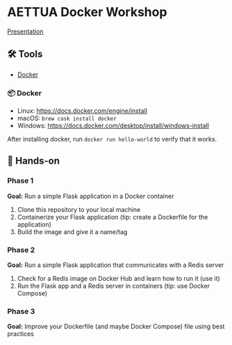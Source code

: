 # AETTUA Docker Workshop

[Presentation](https://docs.google.com/presentation/d/1plmuomrXDjQ415dWqR-Z6jmXDR8t4reb6meDoGMXae8/edit?usp=sharing)

## 🛠️ Tools

- [Docker](#-docker)

### 📦 Docker

- Linux: https://docs.docker.com/engine/install
- macOS: `brew cask install docker`
- Windows: https://docs.docker.com/desktop/install/windows-install

After installing docker, run `docker run hello-world` to verify that it works.

## 🙌 Hands-on

### Phase 1
**Goal:** Run a simple Flask application in a Docker container
1. Clone this repository to your local machine
2. Containerize your Flask application (tip: create a Dockerfile for the application)
3. Build the image and give it a name/tag

### Phase 2
**Goal:** Run a simple Flask application that communicates with a Redis server
1. Check for a Redis image on Docker Hub and learn how to run it (use it)
1. Run the Flask app and a Redis server in containers (tip: use Docker Compose)

### Phase 3
**Goal:** Improve your Dockerfile (and maybe Docker Compose) file using best practices
